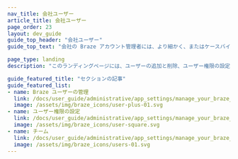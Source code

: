 ```yaml
---
nav_title: 会社ユーザー
article_title: 会社ユーザー
page_order: 23
layout: dev_guide
guide_top_header: "会社ユーザー"
guide_top_text: "会社の Braze アカウント管理者には、より細かく、またはケースバイケースでユーザーを管理しなければならないことがあります。Braze でチームを作成し、ユーザー権限と全社的な設定を管理することで、そのようなユーザー管理が容易になります。"

page_type: landing
description: "このランディングページには、ユーザーの追加と削除、ユーザー権限の設定、チームの作成、会社の設定の管理など、Braze ユーザーの管理に関する記事の一覧があります。"

guide_featured_title: "セクションの記事"
guide_featured_list:
- name: Braze ユーザーの管理
  link: /docs/user_guide/administrative/app_settings/manage_your_braze_users/adding_users_to_your_dashboard/
  image: /assets/img/braze_icons/user-plus-01.svg
- name: ユーザー権限の設定
  link: /docs/user_guide/administrative/app_settings/manage_your_braze_users/user_permissions/
  image: /assets/img/braze_icons/user-square.svg
- name: チーム
  link: /docs/user_guide/administrative/app_settings/manage_your_braze_users/teams/
  image: /assets/img/braze_icons/users-01.svg
---
```

